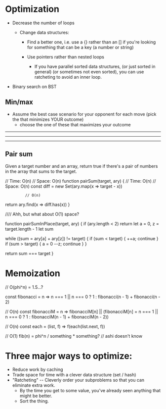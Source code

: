 # Optimization

- Decrease the number of loops
  - Change data structures: 
    - Find a better one, i.e. use a {} rather than an [] if you're looking for something that can be a key (a number or string)
	  
    - Use pointers rather than nested loops
      - If you have parallel sorted data structures, (or just sorted in general) (or sometimes not even sorted), you can use ratcheting to avoid an inner loop.

- Binary search on BST

## Min/max

- Assume the best case scenario for your opponent for each move (pick the that minimizes YOUR outcome)
  - choose the one of these that maximizes your outcome

_ _ _
_ _ _
_ _ _









## Pair sum

Given a target number and an array, return true if there's a pair of numbers in the array that sums to the target.


// Time: O(n)
// Space: O(n)
function pairSum(target, ary) {
               // Time: O(n)
			   // Space: O(n)
  const diff = new Set(ary.map(x => target - x))
  
             // O(n)
  return ary.find(x => diff.has(x))
}

//// Ahh, but what about O(1) space?

function pairSumInPlace(target, ary) {
  if (ary.length < 2) return
  let a = 0, z = target.length - 1
  let sum
  
  while ((sum = ary[a] + ary[z]) != target) {
	if (sum < target) { ++a; continue }
	if (sum > target) {
	  a = 0
	  --z; continue
	}
  }
  
  return sum === target
}


# Memoization

// O(phi^n) = 1.5...?

const fibonacci = n => n === 1 || n === 0
	? 1
	: fibonacci(n - 1) + fibonacci(n - 2)


// O(n)
const fibonacciM = n => fibonacciM[n] ||
	(fibonacciM[n] =
		n === 1 || n === 0
			? 1
			: fibonacciM(n - 1) + fibonacciM(n - 2))

// O(n)
const each = (list, f) => f(each(list.next, f))


// O(1)
fib(n) = phi^n / something * something?  // ashi doesn't know


# Three major ways to optimize:
  - Reduce work by caching
  - Trade space for time with a clever data structure (set / hash)
  - "Ratcheting" -- Cleverly order your subproblems so that you can
    eliminate extra work.
	- By the time you get to some value, you've already seen
	  anything that might be better.
    - Sort the thing.
